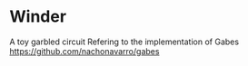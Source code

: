 # Winder
A toy garbled circuit
Refering to the implementation of Gabes https://github.com/nachonavarro/gabes
